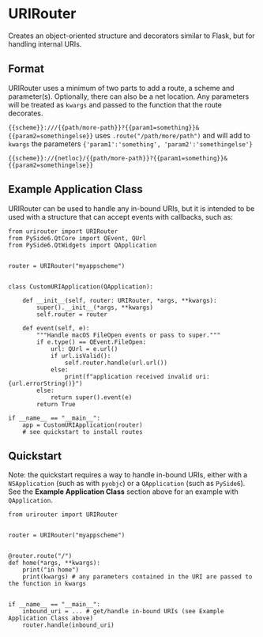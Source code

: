 # URIRouter
Creates an object-oriented structure and decorators similar to Flask, but for handling internal URIs. 

## Format
URIRouter uses a minimum of two parts to add a route, a scheme and parameter(s). Optionally, there can also be a net location. Any parameters will be treated as ```kwargs``` and passed to the function that the route decorates.

```{{scheme}}:///{{path/more-path}}?{{param1=something}}&{{param2=somethingelse}}``` uses ```.route("/path/more/path")``` and will add to ```kwargs``` the parameters ```{'param1':'something', 'param2':'somethingelse'}```

```{{scheme}}://{netloc}/{{path/more-path}}?{{param1=something}}&{{param2=somethingelse}}```

## Example Application Class
URIRouter can be used to handle any in-bound URIs, but it is intended to be used with a structure that can accept events with callbacks, such as:
```
from urirouter import URIRouter
from PySide6.QtCore import QEvent, QUrl
from PySide6.QtWidgets import QApplication


router = URIRouter("myappscheme")


class CustomURIApplication(QApplication):

    def __init__(self, router: URIRouter, *args, **kwargs):
        super().__init__(*args, **kwargs)
        self.router = router

    def event(self, e):
        """Handle macOS FileOpen events or pass to super."""
        if e.type() == QEvent.FileOpen:
            url: QUrl = e.url()
            if url.isValid():
                self.router.handle(url.url())
            else:
                print(f"application received invalid uri: {url.errorString()}")
        else:
            return super().event(e)
        return True

if __name__ == "__main__":
    app = CustomURIApplication(router)
    # see quickstart to install routes
```

## Quickstart
Note: the quickstart requires a way to handle in-bound URIs, either with a ```NSApplication``` (such as with ```pyobjc```) or a ```QApplication``` (such as ```PySide6```). See the **Example Application Class** section above for an example with ```QApplication```.
```
from urirouter import URIRouter


router = URIRouter("myappscheme")


@router.route("/")
def home(*args, **kwargs):
    print("in home")
    print(kwargs) # any parameters contained in the URI are passed to the function in kwargs


if __name__ == "__main__":
    inbound_uri = ... # get/handle in-bound URIs (see Example Application Class above)
    router.handle(inbound_uri)
```